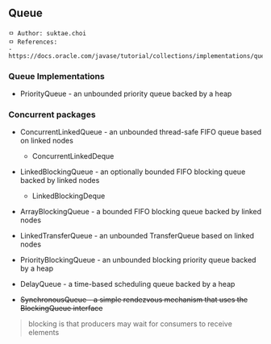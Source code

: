 ## Queue

```
ㅁ Author: suktae.choi
ㅁ References:
- https://docs.oracle.com/javase/tutorial/collections/implementations/queue.html
```

### Queue Implementations
- PriorityQueue - an unbounded priority queue backed by a heap

### Concurrent packages
- ConcurrentLinkedQueue - an unbounded thread-safe FIFO queue based on linked nodes
  - ConcurrentLinkedDeque
- LinkedBlockingQueue - an optionally bounded FIFO blocking queue backed by linked nodes
  - LinkedBlockingDeque

- ArrayBlockingQueue - a bounded FIFO blocking queue backed by linked nodes
- LinkedTransferQueue - an unbounded TransferQueue based on linked nodes
- PriorityBlockingQueue - an unbounded blocking priority queue backed by a heap
- DelayQueue - a time-based scheduling queue backed by a heap
- ~~SynchronousQueue - a simple rendezvous mechanism that uses the BlockingQueue interface~~

> blocking is that producers may wait for consumers to receive elements

